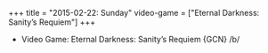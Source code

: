 +++
title = "2015-02-22: Sunday"
video-game = ["Eternal Darkness: Sanity’s Requiem"]
+++


* Video Game: Eternal Darkness: Sanity’s Requiem {GCN} /b/